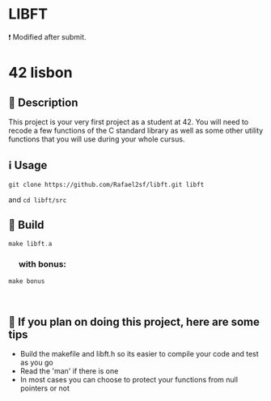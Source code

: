# LIBFT

❗ Modified after submit.

# 42 lisbon

## 📝 Description
This project is your very first project as a student at 42. You will need to recode a few functions of the C standard library as well as some other utility functions that you will use during your whole cursus. 


## ℹ️ Usage

~~~git
git clone https://github.com/Rafael2sf/libft.git libft
~~~

and `cd libft/src`


## 🔨 Build

~~~c
make libft.a
~~~

### &emsp; with bonus:

~~~c
make bonus
~~~

</br>

## 📑 If you plan on doing this project, here are some tips

+ Build the makefile and libft.h so its easier to compile your code and test as you go </br>
+ Read the 'man' if there is one </br>
+ In most cases you can choose to protect your functions from null pointers or not  

</br>

